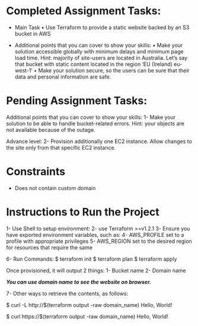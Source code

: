 # Completed Assignment Tasks:

- Main Task
• Use Terraform to provide a static website backed by an S3 bucket in AWS

- Additional points that you can cover to show your skills:
• Make your solution accessible globally with minimum delays and
minimum page load time. Hint: majority of site-users are located in
Australia. Let’s say that bucket with static content located in the region ‘EU
(Ireland) eu-west-1’
• Make your solution secure, so the users can be sure that their data
and personal information are safe.

# Pending Assignment Tasks:

Additional points that you can cover to show your skills:
1- Make your solution to be able to handle bucket-related errors. Hint:
your objects are not available because of the outage.

Advance level:
2- Provision additionally one EC2 instance. Allow changes to the site only
from that specific EC2 instance.

# Constraints
- Does not contain custom domain

# Instructions to Run the Project
1- Use Shell to setup environment:
2- use Terraform >=v1.2.1
3- Ensure you have exported environment variables, such as:
4- AWS_PROFILE set to a profile with appropriate privileges
5- AWS_REGION set to the desired region for resources that require the same

6- Run Commands:
$ terraform init
$ terraform plan
$ terraform apply

Once provisioned, it will output 2 things:
1- Bucket name
2- Domain name

***You can use domain name to see the website on browser.***

7- Other ways to retrieve the contents, as follows:

$ curl -L http://$(terraform output -raw domain_name)
Hello, World!

$ curl https://$(terraform output -raw domain_name)
Hello, World!
